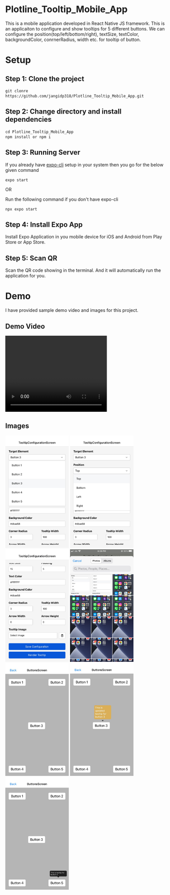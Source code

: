 # Plotline_Tooltip_Mobile_App

This is a mobile application developed in React Native JS framework. This is an applicaiton to configure and show tooltips for 5 different buttons. We can configure the position(top/left/bottom/right), textSize, textColor, backgroundColor, conrnerRadius, width etc. for tooltip of button.

# Setup 

## Step 1: Clone the project

```
git clonre https://github.com/jangidp318/Plotline_Tooltip_Mobile_App.git
```

## Step 2: Change directory and install dependencies
```
cd Plotline_Tooltip_Mobile_App
npm install or npm i
```

## Step 3: Running Server
If you already have [expo-cli](https://reactnative.dev/docs/environment-setup) setup in your system then you go for the below given command
```
expo start
```

OR

Run the following command if you don't have expo-cli
```
npx expo start
```

## Step 4: Install Expo App
Install Expo Application in you mobile device for iOS and Android from Play Store or App Store.

## Step 5: Scan QR
Scan the QR code showing in the terminal. And it will automatically run the application for you.


# Demo
I have provided sample demo video and images for this project.

## Demo Video
<!-- [![Video Title](https://img.youtube.com/vi/VIDEO_ID/0.jpg)](https://youtu.be/-TCjrT_kKa0) -->
<video width="320" height="240" controls>
  <source src="/media//VID-20230611-WA0012.mp4" type="video/mp4">
Your browser does not support the video tag.
</video>


## Images
<p float="left">
<img src="/media/img1.jpg" style="width:200px; height:flex">
<img src="/media/img2.jpg" style="width:200px; height:flex">
<img src="/media/img3.jpg" style="width:200px; height:flex">
<img src="/media/img4.jpg" style="width:200px; height:flex">
<img src="/media/img5.jpg" style="width:200px; height:flex">
<img src="/media/img6.jpg" style="width:200px; height:flex">
<img src="/media/img7.jpg" style="width:200px; height:flex">
</p>

